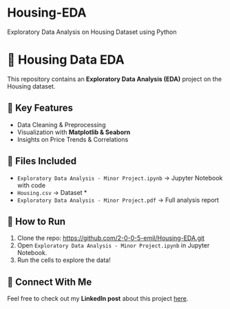 # Housing-EDA
Exploratory Data Analysis on Housing Dataset using Python
# 🏡 Housing Data EDA
This repository contains an **Exploratory Data Analysis (EDA)** project on the Housing dataset.  
## 📌 Key Features  
- Data Cleaning & Preprocessing  
- Visualization with **Matplotlib & Seaborn**  
- Insights on Price Trends & Correlations  
## 📂 Files Included  
- `Exploratory Data Analysis - Minor Project.ipynb` → Jupyter Notebook with code  
- `Housing.csv` → Dataset *
- `Exploratory Data Analysis - Minor Project.pdf` → Full analysis report  
## 🚀 How to Run  
1. Clone the repo:  https://github.com/2-0-0-5-emil/Housing-EDA.git
2. Open `Exploratory Data Analysis - Minor Project.ipynb` in Jupyter Notebook.  
3. Run the cells to explore the data!  
## 🔗 Connect With Me  
Feel free to check out my **LinkedIn post** about this project [here](your-linkedin-post-url).  
